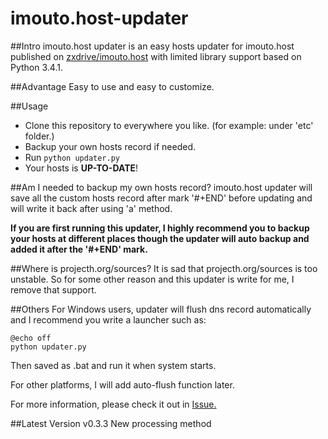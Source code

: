 imouto.host-updater
===================

##Intro
imouto.host updater is an easy hosts updater for imouto.host published on [zxdrive/imouto.host](https://github.com/zxdrive/imouto.host) with limited library support based on Python 3.4.1.

##Advantage
Easy to use and easy to customize.

##Usage
+ Clone this repository to everywhere you like. (for example: under 'etc' folder.)
+ Backup your own hosts record if needed.
+ Run ```python updater.py```
+ Your hosts is **UP-TO-DATE**!

##Am I needed to backup my own hosts record?
imouto.host updater will save all the custom hosts record after mark '#+END' before updating and will write it back after using 'a' method.

**If you are first running this updater, I highly recommend you to backup your hosts at different places though the updater will auto backup and added it after the '#+END' mark.**

##Where is projecth.org/sources?
It is sad that projecth.org/sources is too unstable. So for some other reason and this updater is write for me, I remove that support.

##Others
For Windows users, updater will flush dns record automatically and I recommend you write a launcher such as:
```
@echo off
python updater.py
```
Then saved as .bat and run it when system starts.

For other platforms, I will add auto-flush function later.

For more information, please check it out in [Issue.](https://github.com/Sharuru/imouto.host-updater/issues)

##Latest Version
v0.3.3 New processing method
